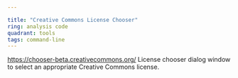 ```yaml
---

title: "Creative Commons License Chooser"
ring: analysis code
quadrant: tools
tags: command-line
---
```

https://chooser-beta.creativecommons.org/
License chooser dialog window to select an appropriate Creative Commons license.

